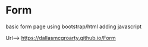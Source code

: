 # Form
basic form page using bootstrap/html
adding javascript

Url--> https://dallasmcgroarty.github.io/Form
